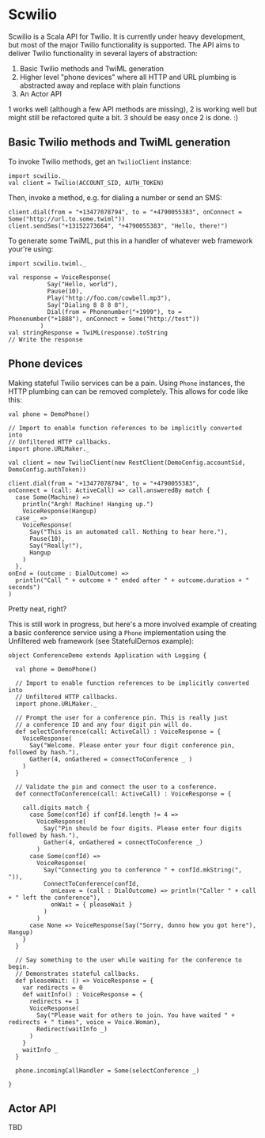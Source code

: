 # Scwilio

Scwilio is a Scala API for Twilio. It is currently under heavy development, but most of the major Twilio functionality
is supported. The API aims to deliver Twilio functionality in several layers of abstraction:

1. Basic Twilio methods and TwiML generation
2. Higher level "phone devices" where all HTTP and URL plumbing is abstracted away and replace with plain functions
3. An Actor API

1 works well (although a few API methods are missing), 2 is working well but might still be refactored quite a bit.
3 should be easy once 2 is done. :)

## Basic Twilio methods and TwiML generation

To invoke Twilio methods, get an `TwilioClient` instance:

    import scwilio._
    val client = Twilio(ACCOUNT_SID, AUTH_TOKEN)

Then, invoke a method, e.g. for dialing a number or send an SMS:

    client.dial(from = "+13477078794", to = "+4790055383", onConnect = Some("http://url.to.some.twiml"))
    client.sendSms("+13152273664", "+4790055383", "Hello, there!")

To generate some TwiML, put this in a handler of whatever web framework your're using:

    import scwilio.twiml._

    val response = VoiceResponse(
               Say("Hello, world"),
               Pause(10),
               Play("http://foo.com/cowbell.mp3"),
               Say("Dialing 8 8 8 8"),
               Dial(from = Phonenumber("+1999"), to = Phonenumber("+1888"), onConnect = Some("http://test"))
             )
    val stringResponse = TwiML(response).toString
    // Write the response

## Phone devices

Making stateful Twilio services can be a pain. Using `Phone` instances, the HTTP plumbing can
can be removed completely. This allows for code like this:

    val phone = DemoPhone()

    // Import to enable function references to be implicitly converted into
    // Unfiltered HTTP callbacks.
    import phone.URLMaker._

    val client = new TwilioClient(new RestClient(DemoConfig.accountSid, DemoConfig.authToken))

    client.dial(from = "+13477078794", to = "+4790055383",
    onConnect = (call: ActiveCall) => call.answeredBy match {
      case Some(Machine) =>
        println("Argh! Machine! Hanging up.")
        VoiceResponse(Hangup)
      case _ =>
        VoiceResponse(
          Say("This is an automated call. Nothing to hear here."),
          Pause(10),
          Say("Really!"),
          Hangup
        )
      },
    onEnd = (outcome : DialOutcome) =>
      println("Call " + outcome + " ended after " + outcome.duration + " seconds")
    )

Pretty neat, right?

This is still work in progress, but here's a more involved example of creating a basic conference
service using a `Phone` implementation using the Unfiltered web framework (see StatefulDemos example):

    object ConferenceDemo extends Application with Logging {

      val phone = DemoPhone()

      // Import to enable function references to be implicitly converted into
      // Unfiltered HTTP callbacks.
      import phone.URLMaker._

      // Prompt the user for a conference pin. This is really just
      // a conference ID and any four digit pin will do.
      def selectConference(call: ActiveCall) : VoiceResponse = {
        VoiceResponse(
          Say("Welcome. Please enter your four digit conference pin, followed by hash."),
          Gather(4, onGathered = connectToConference _ )
        )
      }

      // Validate the pin and connect the user to a conference.
      def connectToConference(call: ActiveCall) : VoiceResponse = {

        call.digits match {
          case Some(confId) if confId.length != 4 =>
            VoiceResponse(
              Say("Pin should be four digits. Please enter four digits followed by hash."),
              Gather(4, onGathered = connectToConference _)
            )
          case Some(confId) =>
            VoiceResponse(
              Say("Connecting you to conference " + confId.mkString(", ")),
              ConnectToConference(confId,
                onLeave = (call : DialOutcome) => println("Caller " + call + " left the conference"),
                onWait = { pleaseWait }
              )
            )
          case None => VoiceResponse(Say("Sorry, dunno how you got here"), Hangup)
        }
      }

      // Say something to the user while waiting for the conference to begin.
      // Demonstrates stateful callbacks.
      def pleaseWait: () => VoiceResponse = {
        var redirects = 0
        def waitInfo() : VoiceResponse = {
          redirects += 1
          VoiceResponse(
            Say("Please wait for others to join. You have waited " + redirects + " times", voice = Voice.Woman),
            Redirect(waitInfo _)
          )
        }
        waitInfo _
      }

      phone.incomingCallHandler = Some(selectConference _)

    }

## Actor API
TBD